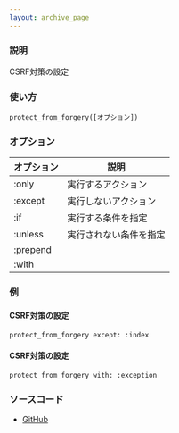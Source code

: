 ```yaml
---
layout: archive_page
---
```

### 説明
CSRF対策の設定

### 使い方
    protect_from_forgery([オプション])

### オプション

オプション    | 説明
---------|------------
:only    | 実行するアクション
:except  | 実行しないアクション
:if      | 実行する条件を指定
:unless  | 実行されない条件を指定
:prepend |
:with    |

### 例
#### CSRF対策の設定
    protect_from_forgery except: :index

#### CSRF対策の設定
    protect_from_forgery with: :exception

### ソースコード
* [GitHub](https://github.com/rails/rails/blob/f33d52c95217212cbacc8d5e44b5a8e3cdc6f5b3/actionpack/lib/action_controller/metal/request_forgery_protection.rb#L135)